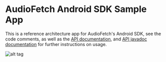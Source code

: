 AudioFetch Android SDK Sample App
=================================

This is a reference architecture app for AudioFetch's Android SDK, see the code comments, as well as the [API documentation](https://github.com/audiofetch/audiofetch-android-sdk-public-library/raw/master/AudioFetchSDKDocumentation_rev_1_0.pdf), and [API javadoc documentation](https://github.com/audiofetch/audiofetch-android-sdk-public-library/tree/master/docs) for further instructions on usage.

![alt tag](http://www.audiofetch.com/assets/audiofetch/audiofetch-sdk-android.png)
